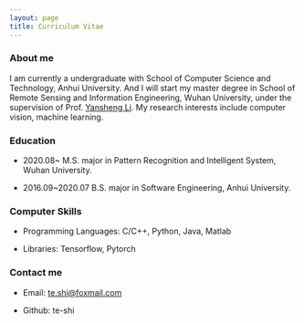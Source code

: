 ```yaml
---
layout: page
title: Curriculum Vitae 
---
```

### About me

I am currently a undergraduate with School of Computer Science and Technology, Anhui University. And I will start my master degree in School of Remote Sensing and Information Engineering, Wuhan University, under the supervision of Prof. <a href="http://www.escience.cn/people/liyansheng01/index.html">Yansheng Li</a>. My research interests include computer vision, machine learning.


### Education

* 2020.08~ M.S. major in Pattern Recognition and Intelligent System, Wuhan University.

* 2016.09~2020.07 B.S. major in Software Engineering, Anhui University.	


### Computer Skills

* Programming Languages: C/C++, Python, Java, Matlab

* Libraries: Tensorflow, Pytorch

### Contact me  

* Email: te.shi@foxmail.com   
 
* Github: te-shi    
 






